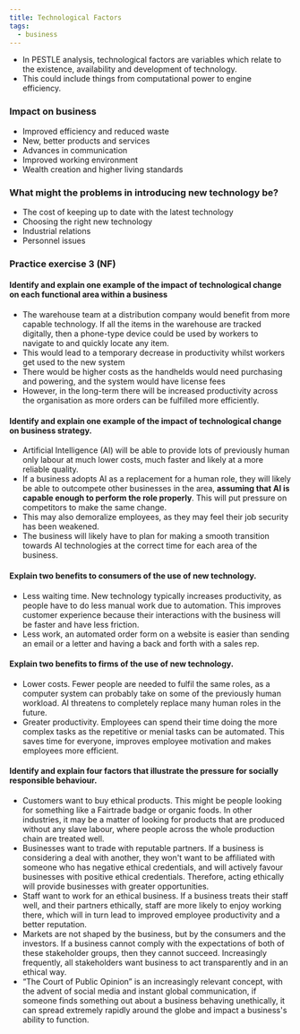 ```yaml
---
title: Technological Factors
tags:
  - business
---
```

- In PESTLE analysis, technological factors are variables which relate to the existence, availability and development of technology. 
- This could include things from computational power to engine efficiency.

### Impact on business

- Improved efficiency and reduced waste
- New, better products and services
- Advances in communication
- Improved working environment
- Wealth creation and higher living standards

### What might the problems in introducing new technology be?

- The cost of keeping up to date with the latest technology
- Choosing the right new technology
- Industrial relations
- Personnel issues

### Practice exercise 3 (NF)

#### Identify and explain one example of the impact of technological change on each functional area within a business

- The warehouse team at a distribution company would benefit from more capable technology. If all the items in the warehouse are tracked digitally, then a phone-type device could be used by workers to navigate to and quickly locate any item. 
- This would lead to a temporary decrease in productivity whilst workers get used to the new system
- There would be higher costs as the handhelds would need purchasing and powering, and the system would have license fees
- However, in the long-term there will be increased productivity across the organisation as more orders can be fulfilled more efficiently. 


#### Identify and explain one example of the impact of technological change on business strategy.

- Artificial Intelligence (AI) will be able to provide lots of previously human only labour at much lower costs, much faster and likely at a more reliable quality.
- If a business adopts AI as a replacement for a human role, they will likely be able to outcompete other businesses in the area, **assuming that AI is capable enough to perform the role properly**. This will put pressure on competitors to make the same change.
- This may also demoralize employees, as they may feel their job security has been weakened.
- The business will likely have to plan for making a smooth transition towards AI technologies at the correct time for each area of the business.

#### Explain two benefits to consumers of the use of new technology.

- Less waiting time. New technology typically increases productivity, as people have to do less manual work due to automation. This improves customer experience because their interactions with the business will be faster and have less friction.
- Less work, an automated order form on a website is easier than sending an email or a letter and having a back and forth with a sales rep.

#### Explain two benefits to firms of the use of new technology.

- Lower costs. Fewer people are needed to fulfil the same roles, as a computer system can probably take on some of the previously human workload. AI threatens to completely replace many human roles in the future.
- Greater productivity. Employees can spend their time doing the more complex tasks as the repetitive or menial tasks can be automated. This saves time for everyone, improves employee motivation and makes employees more efficient.

#### Identify and explain four factors that illustrate the pressure for socially responsible behaviour.

- Customers want to buy ethical products. This might be people looking for something like a Fairtrade badge or organic foods. In other industries, it may be a matter of looking for products that are produced without any slave labour, where people across the whole production chain are treated well. 
- Businesses want to trade with reputable partners. If a business is considering a deal with another, they won't want to be affiliated with someone who has negative ethical credentials, and will actively favour businesses with positive ethical credentials. Therefore, acting ethically will provide businesses with greater opportunities.
- Staff want to work for an ethical business. If a business treats their staff well, and their partners ethically, staff are more likely to enjoy working there, which will in turn lead to improved employee productivity and a better reputation. 
- Markets are not shaped by the business, but by the consumers and the investors. If a business cannot comply with the expectations of both of these stakeholder groups, then they cannot succeed. Increasingly frequently, all stakeholders want business to act transparently and in an ethical way. 
- “The Court of Public Opinion” is an increasingly relevant concept, with the advent of social media and instant global communication, if someone finds something out about a business behaving unethically, it can spread extremely rapidly around the globe and impact a business's ability to function. 



‎‎